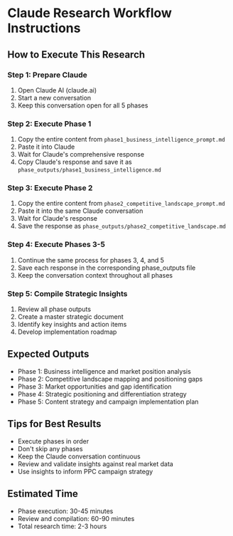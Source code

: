 # Claude Research Workflow Instructions

## How to Execute This Research

### Step 1: Prepare Claude
1. Open Claude AI (claude.ai)
2. Start a new conversation
3. Keep this conversation open for all 5 phases

### Step 2: Execute Phase 1
1. Copy the entire content from `phase1_business_intelligence_prompt.md`
2. Paste it into Claude
3. Wait for Claude's comprehensive response
4. Copy Claude's response and save it as `phase_outputs/phase1_business_intelligence.md`

### Step 3: Execute Phase 2
1. Copy the entire content from `phase2_competitive_landscape_prompt.md`
2. Paste it into the same Claude conversation
3. Wait for Claude's response
4. Save the response as `phase_outputs/phase2_competitive_landscape.md`

### Step 4: Execute Phases 3-5
1. Continue the same process for phases 3, 4, and 5
2. Save each response in the corresponding phase_outputs file
3. Keep the conversation context throughout all phases

### Step 5: Compile Strategic Insights
1. Review all phase outputs
2. Create a master strategic document
3. Identify key insights and action items
4. Develop implementation roadmap

## Expected Outputs
- Phase 1: Business intelligence and market position analysis
- Phase 2: Competitive landscape mapping and positioning gaps
- Phase 3: Market opportunities and gap identification
- Phase 4: Strategic positioning and differentiation strategy
- Phase 5: Content strategy and campaign implementation plan

## Tips for Best Results
- Execute phases in order
- Don't skip any phases
- Keep the Claude conversation continuous
- Review and validate insights against real market data
- Use insights to inform PPC campaign strategy

## Estimated Time
- Phase execution: 30-45 minutes
- Review and compilation: 60-90 minutes
- Total research time: 2-3 hours
